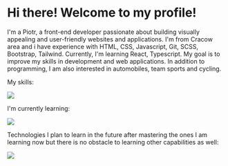 <h1> Hi there! Welcome to my profile!</h1>

<p>I'm a Piotr, a front-end developer passionate about building visually appealing and user-friendly websites and applications. I'm from Cracow area and i have experience with HTML, CSS, Javascript, Git, SCSS, Bootstrap, Tailwind. Currently, I'm learning React, Typescript. My goal is to improve my skills in development and web applications. In addition to programming, I am also interested in automobiles, team sports and cycling.</p>

<p>My skills:</p>
<div>
    <img src="https://skillicons.dev/icons?i=html,css,js,git,sass,bootstrap,tailwindcss,typescript" />
</div>


<p>I'm currently learning:</p>
<div>
  <img src="https://skillicons.dev/icons?i=react,vite" />
</div>
<p>Technologies I plan to learn in the future after mastering the ones I am learning now but there is no obstacle to learning other capabilities as well:</p>
<div>
  <img src="https://skillicons.dev/icons?i=angular,py,django" />
</div>
